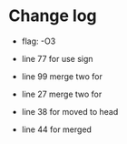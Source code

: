 # Change log
- flag: -O3
- line 77 for use sign
- line 99 merge two for

- line 27 merge two for
- line 38 for moved to head
- line 44 for merged